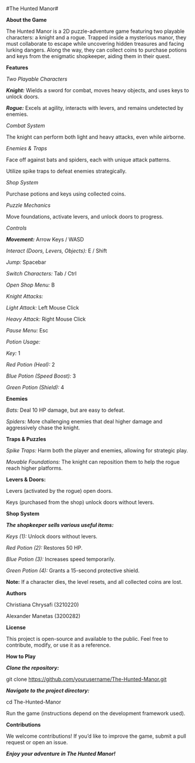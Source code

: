 #The Hunted Manor#

**About the Game**

The Hunted Manor is a 2D puzzle-adventure game featuring two playable characters: a knight and a rogue. Trapped inside a mysterious manor, they must collaborate to escape while uncovering hidden treasures and facing lurking dangers. Along the way, they can collect coins to purchase potions and keys from the enigmatic shopkeeper, aiding them in their quest.

**Features**

*Two Playable Characters*

**_Knight:_** Wields a sword for combat, moves heavy objects, and uses keys to unlock doors.

**_Rogue:_** Excels at agility, interacts with levers, and remains undetected by enemies.

*Combat System*

The knight can perform both light and heavy attacks, even while airborne.

*Enemies & Traps*

Face off against bats and spiders, each with unique attack patterns.

Utilize spike traps to defeat enemies strategically.

*Shop System*

Purchase potions and keys using collected coins.

*Puzzle Mechanics*

Move foundations, activate levers, and unlock doors to progress.

*Controls*

**_Movement:_** Arrow Keys / WASD

*Interact (Doors, Levers, Objects):* E / Shift

*Jump:* Spacebar

*Switch Characters:* Tab / Ctrl

*Open Shop Menu:* B

*Knight Attacks:*

*Light Attack:* Left Mouse Click

*Heavy Attack:* Right Mouse Click

*Pause Menu:* Esc

*Potion Usage:*

*Key:* 1

*Red Potion (Heal):* 2

*Blue Potion (Speed Boost):* 3

*Green Potion (Shield):* 4

**Enemies**

*Bats:* Deal 10 HP damage, but are easy to defeat.

*Spiders:* More challenging enemies that deal higher damage and aggressively chase the knight.

**Traps & Puzzles**

*Spike Traps:* Harm both the player and enemies, allowing for strategic play.

*Movable Foundations:* The knight can reposition them to help the rogue reach higher platforms.

**Levers & Doors:**

Levers (activated by the rogue) open doors.

Keys (purchased from the shop) unlock doors without levers.

**Shop System**

**_The shopkeeper sells various useful items:_**

*Keys (1):* Unlock doors without levers.

*Red Potion (2):* Restores 50 HP.

*Blue Potion (3):* Increases speed temporarily.

*Green Potion (4):* Grants a 15-second protective shield.

**Note:** If a character dies, the level resets, and all collected coins are lost.

**Authors**

Christiana Chrysafi (3210220)

Alexander Manetas (3200282)

**License**

This project is open-source and available to the public. Feel free to contribute, modify, or use it as a reference.

**How to Play**

**_Clone the repository:_**

git clone https://github.com/yourusername/The-Hunted-Manor.git

**_Navigate to the project directory:_**

cd The-Hunted-Manor

Run the game (instructions depend on the development framework used).

**Contributions**

We welcome contributions! If you’d like to improve the game, submit a pull request or open an issue.

**_Enjoy your adventure in The Hunted Manor!_**
